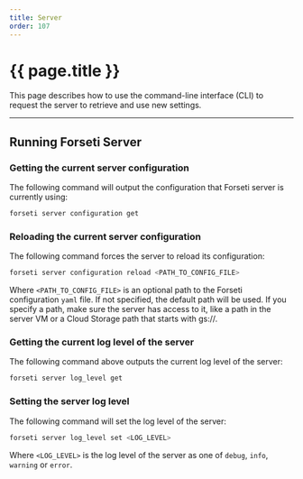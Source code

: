 ```yaml
---
title: Server
order: 107
---
```


# {{ page.title }}

This page describes how to use the command-line interface (CLI)
to request the server to retrieve and use new settings.

---

## Running Forseti Server

### Getting the current server configuration

The following command will output the configuration that Forseti
server is currently using:

```bash
forseti server configuration get
```

### Reloading the current server configuration

The following command forces the server to reload its configuration:

```bash
forseti server configuration reload <PATH_TO_CONFIG_FILE>
```

Where `<PATH_TO_CONFIG_FILE>` is an optional path to the Forseti
configuration `yaml` file. If not specified, the default path will
be used. If you specify a path, make sure the server has access to
it, like a path in the server VM or a Cloud Storage path that starts
with gs://.

### Getting the current log level of the server

The following command above outputs the current log level of the server:

```bash
forseti server log_level get
```

### Setting the server log level

The following command will set the log level of the server:

```bash
forseti server log_level set <LOG_LEVEL>
```

Where `<LOG_LEVEL>` is the log level of the server as one of
`debug`, `info`, `warning` or `error`.
